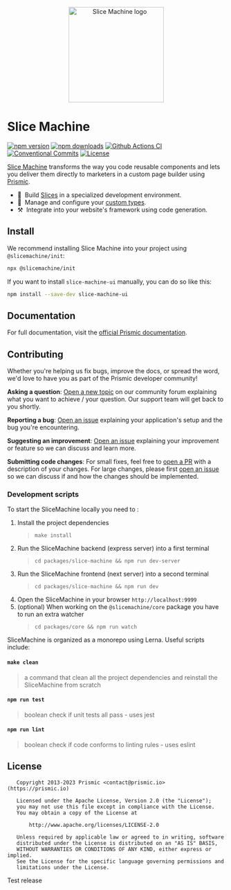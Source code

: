 <p align="center">
  <a href="https://prismic.io/slice-machine">
    <img src="https://raw.githubusercontent.com/prismicio/slice-machine/master/.github/logo.svg" alt="Slice Machine logo" width="220" />
  </a>
</p>

# Slice Machine

[![npm version][npm-version-src]][npm-version-href]
[![npm downloads][npm-downloads-src]][npm-downloads-href]
[![Github Actions CI][github-actions-ci-src]][github-actions-ci-href]
[![Conventional Commits][conventional-commits-src]][conventional-commits-href]
[![License][license-src]][license-href]

[Slice Machine][slice-machine] transforms the way you code reusable components and lets you deliver them directly to marketers in a custom page builder using [Prismic][prismic].

<!-- [![Codecov][codecov-src]][codecov-href] -->

- 🧰 &nbsp;Build [Slices][prismic-docs-slices] in a specialized development environment.
- 📄 &nbsp;Manage and configure your [custom types][prismic-docs-custom-types].
- ⚒️ &nbsp;Integrate into your website's framework using code generation.

## Install

We recommend installing Slice Machine into your project using `@slicemachine/init`:

```sh
npx @slicemachine/init
```

If you want to install `slice-machine-ui` manually, you can do so like this:

```sh
npm install --save-dev slice-machine-ui
```

## Documentation

For full documentation, visit the [official Prismic documentation][prismic-docs-slice-machine].

## Contributing

Whether you're helping us fix bugs, improve the docs, or spread the word, we'd love to have you as part of the Prismic developer community!

**Asking a question**: [Open a new topic][forum-question] on our community forum explaining what you want to achieve / your question. Our support team will get back to you shortly.

**Reporting a bug**: [Open an issue][repo-bug-report] explaining your application's setup and the bug you're encountering.

**Suggesting an improvement**: [Open an issue][repo-feature-request] explaining your improvement or feature so we can discuss and learn more.

**Submitting code changes**: For small fixes, feel free to [open a PR][repo-pull-requests] with a description of your changes. For large changes, please first [open an issue][repo-feature-request] so we can discuss if and how the changes should be implemented.

### Development scripts

To start the SliceMachine locally you need to :

1. Install the project dependencies
   > `make install`
2. Run the SliceMachine backend (express server) into a first terminal
   > `cd packages/slice-machine && npm run dev-server`
3. Run the SliceMachine frontend (next server) into a second terminal
   > `cd packages/slice-machine && npm run dev`
4. Open the SliceMachine in your browser `http://localhost:9999`
5. (optional) When working on the `@slicemachine/core` package you have to run an extra watcher
   > `cd packages/core && npm run watch`

SliceMachine is organized as a monorepo using Lerna. Useful scripts include:

#### `make clean`

> a command that clean all the project dependencies and reinstall the SliceMachine from scratch

#### `npm run test`

> boolean check if unit tests all pass - uses jest

#### `npm run lint`

> boolean check if code conforms to linting rules - uses eslint

## License

```
   Copyright 2013-2023 Prismic <contact@prismic.io> (https://prismic.io)

   Licensed under the Apache License, Version 2.0 (the "License");
   you may not use this file except in compliance with the License.
   You may obtain a copy of the License at

       http://www.apache.org/licenses/LICENSE-2.0

   Unless required by applicable law or agreed to in writing, software
   distributed under the License is distributed on an "AS IS" BASIS,
   WITHOUT WARRANTIES OR CONDITIONS OF ANY KIND, either express or implied.
   See the License for the specific language governing permissions and
   limitations under the License.
```

<!-- Links -->

[prismic]: https://prismic.io
[slice-machine]: https://prismic.io/slice-machine

<!-- TODO: Replace link with a more useful one if available -->

[prismic-docs]: https://prismic.io/docs
[prismic-docs-slice-machine]: https://prismic.io/docs/slice-machine
[prismic-docs-slices]: https://prismic.io/docs/slice
[prismic-docs-custom-types]: https://prismic.io/docs/custom-types
[changelog]: /CHANGELOG.md

<!-- TODO: Replace link with a more useful one if available -->

[forum-question]: https://community.prismic.io
[repo-bug-report]: https://github.com/prismicio/slice-machine/issues/new?assignees=&labels=bug&template=bug_report.md&title=
[repo-feature-request]: https://github.com/prismicio/slice-machine/issues/new?assignees=&labels=enhancement&template=feature_request.md&title=
[repo-pull-requests]: https://github.com/prismicio/slice-machine/pulls

<!-- Badges -->

[npm-version-src]: https://img.shields.io/npm/v/slice-machine-ui/latest.svg
[npm-version-href]: https://npmjs.com/package/slice-machine-ui
[npm-downloads-src]: https://img.shields.io/npm/dm/slice-machine-ui.svg
[npm-downloads-href]: https://npmjs.com/package/slice-machine-ui
[github-actions-ci-src]: https://github.com/prismicio/slice-machine/workflows/test/badge.svg
[github-actions-ci-href]: https://github.com/prismicio/slice-machine/actions?query=workflow%3Atest
[codecov-src]: https://img.shields.io/codecov/c/github/prismicio/slice-machine.svg
[codecov-href]: https://codecov.io/gh/prismicio/slice-machine
[conventional-commits-src]: https://img.shields.io/badge/Conventional%20Commits-1.0.0-yellow.svg
[conventional-commits-href]: https://conventionalcommits.org
[license-src]: https://img.shields.io/npm/l/slice-machine-ui.svg
[license-href]: https://npmjs.com/package/slice-machine-ui

Test release